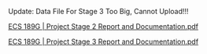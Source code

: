 Update: Data File For Stage 3 Too Big, Cannot Upload!!!

[ECS 189G | Project Stage 2 Report and Documentation.pdf](https://github.com/kaheechan/MLP_Model/files/14148248/ECS.189G.Project.Stage.2.Report.and.Documentation.pdf)

[ECS 189G | Project Stage 3 Report and Documentation.pdf](https://github.com/kaheechan/MLP_Model/files/14148248/ECS.189G.Project.Stage.3.Report.and.Documentation.pdf)
